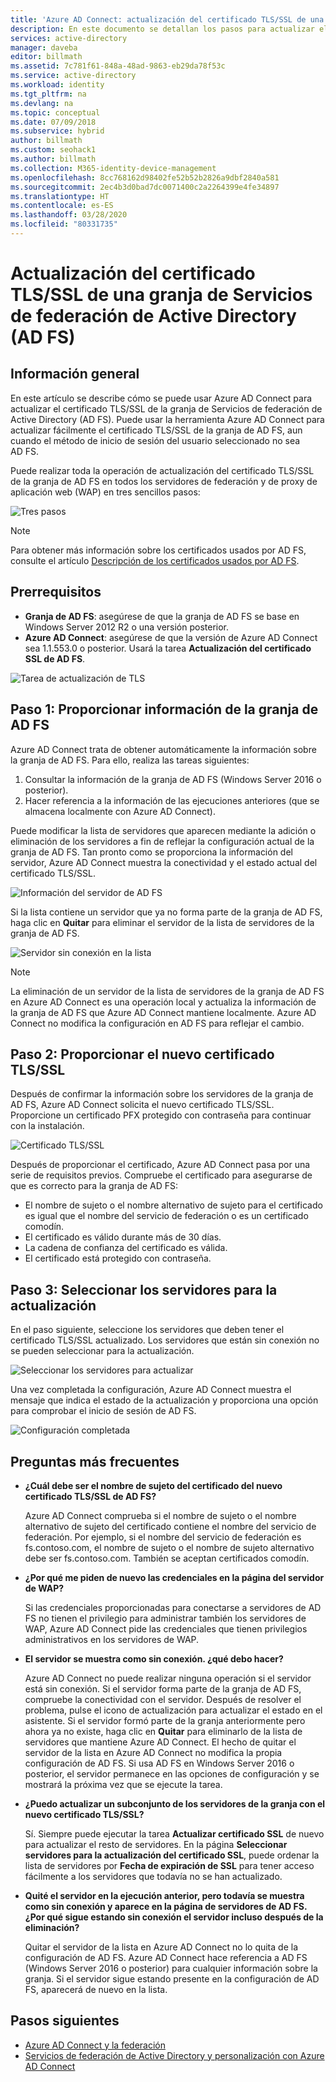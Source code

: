 ```yaml
---
title: 'Azure AD Connect: actualización del certificado TLS/SSL de una granja de AD FS | Microsoft Docs'
description: En este documento se detallan los pasos para actualizar el certificado TLS/SSL de una granja de AD FS con Azure AD Connect.
services: active-directory
manager: daveba
editor: billmath
ms.assetid: 7c781f61-848a-48ad-9863-eb29da78f53c
ms.service: active-directory
ms.workload: identity
ms.tgt_pltfrm: na
ms.devlang: na
ms.topic: conceptual
ms.date: 07/09/2018
ms.subservice: hybrid
author: billmath
ms.custom: seohack1
ms.author: billmath
ms.collection: M365-identity-device-management
ms.openlocfilehash: 8cc768162d98402fe52b52b2826a9dbf2840a581
ms.sourcegitcommit: 2ec4b3d0bad7dc0071400c2a2264399e4fe34897
ms.translationtype: HT
ms.contentlocale: es-ES
ms.lasthandoff: 03/28/2020
ms.locfileid: "80331735"
---
```

# <a name="update-the-tlsssl-certificate-for-an-active-directory-federation-services-ad-fs-farm"></a>Actualización del certificado TLS/SSL de una granja de Servicios de federación de Active Directory (AD FS)

## <a name="overview"></a>Información general
En este artículo se describe cómo se puede usar Azure AD Connect para actualizar el certificado TLS/SSL de la granja de Servicios de federación de Active Directory (AD FS). Puede usar la herramienta Azure AD Connect para actualizar fácilmente el certificado TLS/SSL de la granja de AD FS, aun cuando el método de inicio de sesión del usuario seleccionado no sea AD FS.

Puede realizar toda la operación de actualización del certificado TLS/SSL de la granja de AD FS en todos los servidores de federación y de proxy de aplicación web (WAP) en tres sencillos pasos:

![Tres pasos](./media/how-to-connect-fed-ssl-update/threesteps.png)


>[!NOTE]
>Para obtener más información sobre los certificados usados por AD FS, consulte el artículo [Descripción de los certificados usados por AD FS](https://technet.microsoft.com/library/cc730660.aspx).

## <a name="prerequisites"></a>Prerrequisitos

* **Granja de AD FS**: asegúrese de que la granja de AD FS se base en Windows Server 2012 R2 o una versión posterior.
* **Azure AD Connect**: asegúrese de que la versión de Azure AD Connect sea 1.1.553.0 o posterior. Usará la tarea **Actualización del certificado SSL de AD FS**.

![Tarea de actualización de TLS](./media/how-to-connect-fed-ssl-update/updatessltask.png)

## <a name="step-1-provide-ad-fs-farm-information"></a>Paso 1: Proporcionar información de la granja de AD FS

Azure AD Connect trata de obtener automáticamente la información sobre la granja de AD FS. Para ello, realiza las tareas siguientes:
1. Consultar la información de la granja de AD FS (Windows Server 2016 o posterior).
2. Hacer referencia a la información de las ejecuciones anteriores (que se almacena localmente con Azure AD Connect).

Puede modificar la lista de servidores que aparecen mediante la adición o eliminación de los servidores a fin de reflejar la configuración actual de la granja de AD FS. Tan pronto como se proporciona la información del servidor, Azure AD Connect muestra la conectividad y el estado actual del certificado TLS/SSL.

![Información del servidor de AD FS](./media/how-to-connect-fed-ssl-update/adfsserverinfo.png)

Si la lista contiene un servidor que ya no forma parte de la granja de AD FS, haga clic en **Quitar** para eliminar el servidor de la lista de servidores de la granja de AD FS.

![Servidor sin conexión en la lista](./media/how-to-connect-fed-ssl-update/offlineserverlist.png)

>[!NOTE]
> La eliminación de un servidor de la lista de servidores de la granja de AD FS en Azure AD Connect es una operación local y actualiza la información de la granja de AD FS que Azure AD Connect mantiene localmente. Azure AD Connect no modifica la configuración en AD FS para reflejar el cambio.    

## <a name="step-2-provide-a-new-tlsssl-certificate"></a>Paso 2: Proporcionar el nuevo certificado TLS/SSL

Después de confirmar la información sobre los servidores de la granja de AD FS, Azure AD Connect solicita el nuevo certificado TLS/SSL. Proporcione un certificado PFX protegido con contraseña para continuar con la instalación.

![Certificado TLS/SSL](./media/how-to-connect-fed-ssl-update/certificate.png)

Después de proporcionar el certificado, Azure AD Connect pasa por una serie de requisitos previos. Compruebe el certificado para asegurarse de que es correcto para la granja de AD FS:

-   El nombre de sujeto o el nombre alternativo de sujeto para el certificado es igual que el nombre del servicio de federación o es un certificado comodín.
-   El certificado es válido durante más de 30 días.
-   La cadena de confianza del certificado es válida.
-   El certificado está protegido con contraseña.

## <a name="step-3-select-servers-for-the-update"></a>Paso 3: Seleccionar los servidores para la actualización

En el paso siguiente, seleccione los servidores que deben tener el certificado TLS/SSL actualizado. Los servidores que están sin conexión no se pueden seleccionar para la actualización.

![Seleccionar los servidores para actualizar](./media/how-to-connect-fed-ssl-update/selectservers.png)

Una vez completada la configuración, Azure AD Connect muestra el mensaje que indica el estado de la actualización y proporciona una opción para comprobar el inicio de sesión de AD FS.

![Configuración completada](./media/how-to-connect-fed-ssl-update/configurecomplete.png)   

## <a name="faqs"></a>Preguntas más frecuentes

* **¿Cuál debe ser el nombre de sujeto del certificado del nuevo certificado TLS/SSL de AD FS?**

    Azure AD Connect comprueba si el nombre de sujeto o el nombre alternativo de sujeto del certificado contiene el nombre del servicio de federación. Por ejemplo, si el nombre del servicio de federación es fs.contoso.com, el nombre de sujeto o el nombre de sujeto alternativo debe ser fs.contoso.com.  También se aceptan certificados comodín.

* **¿Por qué me piden de nuevo las credenciales en la página del servidor de WAP?**

    Si las credenciales proporcionadas para conectarse a servidores de AD FS no tienen el privilegio para administrar también los servidores de WAP, Azure AD Connect pide las credenciales que tienen privilegios administrativos en los servidores de WAP.

* **El servidor se muestra como sin conexión. ¿qué debo hacer?**

    Azure AD Connect no puede realizar ninguna operación si el servidor está sin conexión. Si el servidor forma parte de la granja de AD FS, compruebe la conectividad con el servidor. Después de resolver el problema, pulse el icono de actualización para actualizar el estado en el asistente. Si el servidor formó parte de la granja anteriormente pero ahora ya no existe, haga clic en **Quitar** para eliminarlo de la lista de servidores que mantiene Azure AD Connect. El hecho de quitar el servidor de la lista en Azure AD Connect no modifica la propia configuración de AD FS. Si usa AD FS en Windows Server 2016 o posterior, el servidor permanece en las opciones de configuración y se mostrará la próxima vez que se ejecute la tarea.

* **¿Puedo actualizar un subconjunto de los servidores de la granja con el nuevo certificado TLS/SSL?**

    Sí. Siempre puede ejecutar la tarea **Actualizar certificado SSL** de nuevo para actualizar el resto de servidores. En la página **Seleccionar servidores para la actualización del certificado SSL**, puede ordenar la lista de servidores por **Fecha de expiración de SSL** para tener acceso fácilmente a los servidores que todavía no se han actualizado.

* **Quité el servidor en la ejecución anterior, pero todavía se muestra como sin conexión y aparece en la página de servidores de AD FS. ¿Por qué sigue estando sin conexión el servidor incluso después de la eliminación?**

    Quitar el servidor de la lista en Azure AD Connect no lo quita de la configuración de AD FS. Azure AD Connect hace referencia a AD FS (Windows Server 2016 o posterior) para cualquier información sobre la granja. Si el servidor sigue estando presente en la configuración de AD FS, aparecerá de nuevo en la lista.  

## <a name="next-steps"></a>Pasos siguientes

- [Azure AD Connect y la federación](how-to-connect-fed-whatis.md)
- [Servicios de federación de Active Directory y personalización con Azure AD Connect](how-to-connect-fed-management.md)


